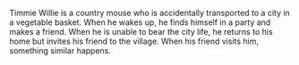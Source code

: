 Timmie Willie is a country mouse who is accidentally transported to a city in a vegetable basket. When he wakes up, he finds himself in a party and makes a friend. When he is unable to bear the city life, he returns to his home but invites his friend to the village. When his friend visits him, something similar happens.